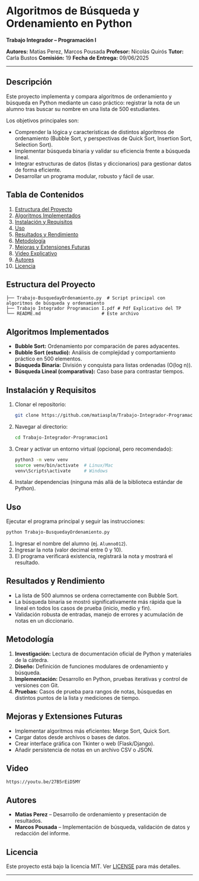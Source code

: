 # Algoritmos de Búsqueda y Ordenamiento en Python

**Trabajo Integrador – Programación I**

**Autores:** Matias Perez, Marcos Pousada
**Profesor:** Nicolás Quirós
**Tutor:** Carla Bustos
**Comisión:** 19
**Fecha de Entrega:** 09/06/2025

---

## Descripción

Este proyecto implementa y compara algoritmos de ordenamiento y búsqueda en Python mediante un caso práctico: registrar la nota de un alumno tras buscar su nombre en una lista de 500 estudiantes.

Los objetivos principales son:

* Comprender la lógica y características de distintos algoritmos de ordenamiento (Bubble Sort, y perspectivas de Quick Sort, Insertion Sort, Selection Sort).
* Implementar búsqueda binaria y validar su eficiencia frente a búsqueda lineal.
* Integrar estructuras de datos (listas y diccionarios) para gestionar datos de forma eficiente.
* Desarrollar un programa modular, robusto y fácil de usar.

## Tabla de Contenidos

1. [Estructura del Proyecto](#estructura-del-proyecto)
2. [Algoritmos Implementados](#algoritmos-implementados)
3. [Instalación y Requisitos](#instalación-y-requisitos)
4. [Uso](#uso)
5. [Resultados y Rendimiento](#resultados-y-rendimiento)
6. [Metodología](#metodología)
7. [Mejoras y Extensiones Futuras](#mejoras-y-extensiones-futuras)
8. [Video Explicativo](#Video)
9. [Autores](#autores)
10. [Licencia](#licencia)

## Estructura del Proyecto

```
├── Trabajo-BusquedayOrdenamiento.py  # Script principal con algoritmos de búsqueda y ordenamiento
├── Trabajo Integrador Programacion I.pdf # Pdf Explicativo del TP
└── README.md                       # Este archivo
```

## Algoritmos Implementados

* **Bubble Sort:** Ordenamiento por comparación de pares adyacentes.
* **Bubble Sort (estudio):** Análisis de complejidad y comportamiento práctico en 500 elementos.
* **Búsqueda Binaria:** División y conquista para listas ordenadas (O(log n)).
* **Búsqueda Lineal (comparativa):** Caso base para contrastar tiempos.

## Instalación y Requisitos

1. Clonar el repositorio:

   ```bash
   git clone https://github.com/matiasplm/Trabajo-Integrador-Programacion1.git
   ```
2. Navegar al directorio:

   ```bash
   cd Trabajo-Integrador-Programacion1
   ```
3. Crear y activar un entorno virtual (opcional, pero recomendado):

   ```bash
   python3 -m venv venv
   source venv/bin/activate  # Linux/Mac
   venv\Scripts\activate     # Windows
   ```
4. Instalar dependencias (ninguna más allá de la biblioteca estándar de Python).

## Uso

Ejecutar el programa principal y seguir las instrucciones:

```bash
python Trabajo-BusquedayOrdenamiento.py
```

1. Ingresar el nombre del alumno (ej. `Alumno012`).
2. Ingresar la nota (valor decimal entre 0 y 10).
3. El programa verificará existencia, registrará la nota y mostrará el resultado.

## Resultados y Rendimiento

* La lista de 500 alumnos se ordena correctamente con Bubble Sort.
* La búsqueda binaria se mostró significativamente más rápida que la lineal en todos los casos de prueba (inicio, medio y fin).
* Validación robusta de entradas, manejo de errores y acumulación de notas en un diccionario.

## Metodología

1. **Investigación:** Lectura de documentación oficial de Python y materiales de la cátedra.
2. **Diseño:** Definición de funciones modulares de ordenamiento y búsqueda.
3. **Implementación:** Desarrollo en Python, pruebas iterativas y control de versiones con Git.
4. **Pruebas:** Casos de prueba para rangos de notas, búsquedas en distintos puntos de la lista y mediciones de tiempo.

## Mejoras y Extensiones Futuras

* Implementar algoritmos más eficientes: Merge Sort, Quick Sort.
* Cargar datos desde archivos o bases de datos.
* Crear interface gráfica con Tkinter o web (Flask/Django).
* Añadir persistencia de notas en un archivo CSV o JSON.

## Video
```
https://youtu.be/27B5rEiD5MY
```

## Autores

* **Matias Perez** – Desarrollo de ordenamiento y presentación de resultados.
* **Marcos Pousada** – Implementación de búsqueda, validación de datos y redacción del informe.

## Licencia

Este proyecto está bajo la licencia MIT. Ver [LICENSE](LICENSE) para más detalles.

---



